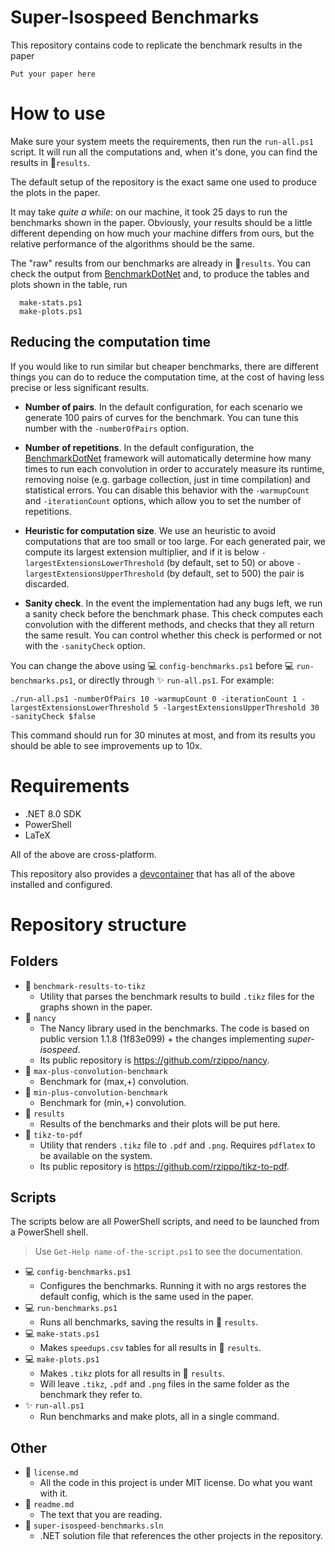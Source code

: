 # Super-Isospeed Benchmarks

This repository contains code to replicate the benchmark results in the paper
```
Put your paper here
```

# How to use

Make sure your system meets the requirements, then run the `run-all.ps1` script.
It will run all the computations and, when it's done, you can find the results in 📁`results`.

The default setup of the repository is the exact same one used to produce the plots in the paper.

It may take _quite a while_: on our machine, it took 25 days to run the benchmarks shown in the paper.
Obviously, your results should be a little different depending on how much your machine differs from ours, but the relative performance of the algorithms should be the same.

The "raw" results from our benchmarks are already in 📁`results`.
You can check the output from [BenchmarkDotNet](https://github.com/dotnet/BenchmarkDotNet) and, to produce the tables and plots shown in the table, run
```pwsh
  make-stats.ps1
  make-plots.ps1
```

## Reducing the computation time

If you would like to run similar but cheaper benchmarks, there are different things you can do to reduce the computation time, at the cost of having less precise or less significant results.

- **Number of pairs**. 
  In the default configuration, for each scenario we generate 100 pairs of curves for the benchmark. 
  You can tune this number with the `-numberOfPairs` option.

- **Number of repetitions**.
  In the default configuration, the [BenchmarkDotNet](https://github.com/dotnet/BenchmarkDotNet) framework will automatically determine how many times to run each convolution in order to accurately measure its runtime, removing noise (e.g. garbage collection, just in time compilation) and statistical errors.
  You can disable this behavior with the `-warmupCount` and `-iterationCount` options, which allow you to set the number of repetitions.
  
- **Heuristic for computation size**.
  We use an heuristic to avoid computations that are too small or too large.
  For each generated pair, we compute its largest extension multiplier, and if it is below `-largestExtensionsLowerThreshold` (by default, set to 50) or above `-largestExtensionsUpperThreshold` (by default, set to 500) the pair is discarded.

- **Sanity check**.
  In the event the implementation had any bugs left, we run a sanity check before the benchmark phase.
  This check computes each convolution with the different methods, and checks that they all return the same result.
  You can control whether this check is performed or not with the `-sanityCheck` option.

You can change the above using 💻 `config-benchmarks.ps1` before 💻 `run-benchmarks.ps1`, or directly through ✨ `run-all.ps1`.
For example:
```pwsh
./run-all.ps1 -numberOfPairs 10 -warmupCount 0 -iterationCount 1 -largestExtensionsLowerThreshold 5 -largestExtensionsUpperThreshold 30 -sanityCheck $false
```
This command should run for 30 minutes at most, and from its results you should be able to see improvements up to 10x.

# Requirements
- .NET 8.0 SDK
- PowerShell
- LaTeX

All of the above are cross-platform. 

This repository also provides a [devcontainer](https://code.visualstudio.com/docs/devcontainers/containers) that has all of the above installed and configured.

# Repository structure

## Folders
- 📁 `benchmark-results-to-tikz`
    - Utility that parses the benchmark results to build `.tikz` files for the graphs shown in the paper.
- 📁 `nancy `
    - The Nancy library used in the benchmarks. 
      The code is based on public version 1.1.8 (1f83e099) + the changes implementing *super-isospeed*.
    - Its public repository is https://github.com/rzippo/nancy.
- 📁 `max-plus-convolution-benchmark `
    - Benchmark for (max,+) convolution.
- 📁 `min-plus-convolution-benchmark `
    - Benchmark for (min,+) convolution.
- 📁 `results`
    - Results of the benchmarks and their plots will be put here.
- 📁 `tikz-to-pdf`
    - Utility that renders `.tikz` file to `.pdf` and `.png`. Requires `pdflatex` to be available on the system.
    - Its public repository is https://github.com/rzippo/tikz-to-pdf.

## Scripts

The scripts below are all PowerShell scripts, and need to be launched from a PowerShell shell.

> Use `Get-Help name-of-the-script.ps1` to see the documentation.

- 💻 `config-benchmarks.ps1`
  - Configures the benchmarks. Running it with no args restores the default config, which is the same used in the paper.
- 💻 `run-benchmarks.ps1`
  - Runs all benchmarks, saving the results in 📁 `results`.
- 💻 `make-stats.ps1`
  - Makes `speedups.csv` tables for all results in 📁 `results`.
- 💻 `make-plots.ps1`
  - Makes `.tikz` plots for all results in 📁 `results`. 
  - Will leave `.tikz`, `.pdf` and `.png` files in the same folder as the benchmark they refer to.
- ✨ `run-all.ps1`
  - Run benchmarks and make plots, all in a single command.

## Other

- 📄 `license.md`
  - All the code in this project is under MIT license. Do what you want with it.
- 📄 `readme.md`
  - The text that you are reading.
- 📄 `super-isospeed-benchmarks.sln`
  - .NET solution file that references the other projects in the repository.
